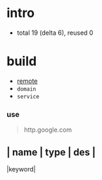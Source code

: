 # intro 


- total 19 (delta 6), reused 0

# build
- [remote](http://naver.com)
- `domain`
- `service`

### use
> http.google.com

| name | type | des |
---------------------
|keyword|




